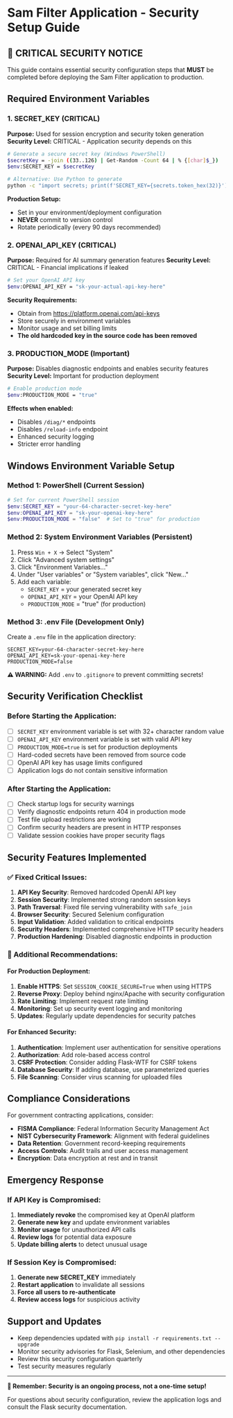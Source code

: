 # Sam Filter Application - Security Setup Guide

## 🚨 CRITICAL SECURITY NOTICE

This guide contains essential security configuration steps that **MUST** be completed before deploying the Sam Filter application to production.

## Required Environment Variables

### 1. SECRET_KEY (CRITICAL)
**Purpose:** Used for session encryption and security token generation
**Security Level:** CRITICAL - Application security depends on this

```bash
# Generate a secure secret key (Windows PowerShell)
$secretKey = -join ((33..126) | Get-Random -Count 64 | % {[char]$_})
$env:SECRET_KEY = $secretKey

# Alternative: Use Python to generate
python -c "import secrets; print(f'SECRET_KEY={secrets.token_hex(32)}')"
```

**Production Setup:**
- Set in your environment/deployment configuration
- **NEVER** commit to version control
- Rotate periodically (every 90 days recommended)

### 2. OPENAI_API_KEY (CRITICAL)
**Purpose:** Required for AI summary generation features
**Security Level:** CRITICAL - Financial implications if leaked

```bash
# Set your OpenAI API key
$env:OPENAI_API_KEY = "sk-your-actual-api-key-here"
```

**Security Requirements:**
- Obtain from https://platform.openai.com/api-keys
- Store securely in environment variables
- Monitor usage and set billing limits
- **The old hardcoded key in the source code has been removed**

### 3. PRODUCTION_MODE (Important)
**Purpose:** Disables diagnostic endpoints and enables security features
**Security Level:** Important for production deployment

```bash
# Enable production mode
$env:PRODUCTION_MODE = "true"
```

**Effects when enabled:**
- Disables `/diag/*` endpoints
- Disables `/reload-info` endpoint
- Enhanced security logging
- Stricter error handling

## Windows Environment Variable Setup

### Method 1: PowerShell (Current Session)
```powershell
# Set for current PowerShell session
$env:SECRET_KEY = "your-64-character-secret-key-here"
$env:OPENAI_API_KEY = "sk-your-openai-key-here"
$env:PRODUCTION_MODE = "false"  # Set to "true" for production
```

### Method 2: System Environment Variables (Persistent)
1. Press `Win + X` → Select "System"
2. Click "Advanced system settings"
3. Click "Environment Variables..."
4. Under "User variables" or "System variables", click "New..."
5. Add each variable:
   - `SECRET_KEY` = your generated secret key
   - `OPENAI_API_KEY` = your OpenAI API key
   - `PRODUCTION_MODE` = "true" (for production)

### Method 3: .env File (Development Only)
Create a `.env` file in the application directory:
```
SECRET_KEY=your-64-character-secret-key-here
OPENAI_API_KEY=sk-your-openai-key-here
PRODUCTION_MODE=false
```

**⚠️ WARNING:** Add `.env` to `.gitignore` to prevent committing secrets!

## Security Verification Checklist

### Before Starting the Application:
- [ ] `SECRET_KEY` environment variable is set with 32+ character random value
- [ ] `OPENAI_API_KEY` environment variable is set with valid API key
- [ ] `PRODUCTION_MODE=true` is set for production deployments
- [ ] Hard-coded secrets have been removed from source code
- [ ] OpenAI API key has usage limits configured
- [ ] Application logs do not contain sensitive information

### After Starting the Application:
- [ ] Check startup logs for security warnings
- [ ] Verify diagnostic endpoints return 404 in production mode
- [ ] Test file upload restrictions are working
- [ ] Confirm security headers are present in HTTP responses
- [ ] Validate session cookies have proper security flags

## Security Features Implemented

### ✅ Fixed Critical Issues:
1. **API Key Security**: Removed hardcoded OpenAI API key
2. **Session Security**: Implemented strong random session keys
3. **Path Traversal**: Fixed file serving vulnerability with `safe_join`
4. **Browser Security**: Secured Selenium configuration
5. **Input Validation**: Added validation to critical endpoints
6. **Security Headers**: Implemented comprehensive HTTP security headers
7. **Production Hardening**: Disabled diagnostic endpoints in production

### 🔧 Additional Recommendations:

#### For Production Deployment:
1. **Enable HTTPS**: Set `SESSION_COOKIE_SECURE=True` when using HTTPS
2. **Reverse Proxy**: Deploy behind nginx/Apache with security configuration
3. **Rate Limiting**: Implement request rate limiting
4. **Monitoring**: Set up security event logging and monitoring
5. **Updates**: Regularly update dependencies for security patches

#### For Enhanced Security:
1. **Authentication**: Implement user authentication for sensitive operations
2. **Authorization**: Add role-based access control
3. **CSRF Protection**: Consider adding Flask-WTF for CSRF tokens
4. **Database Security**: If adding database, use parameterized queries
5. **File Scanning**: Consider virus scanning for uploaded files

## Compliance Considerations

For government contracting applications, consider:

- **FISMA Compliance**: Federal Information Security Management Act
- **NIST Cybersecurity Framework**: Alignment with federal guidelines
- **Data Retention**: Government record-keeping requirements
- **Access Controls**: Audit trails and user access management
- **Encryption**: Data encryption at rest and in transit

## Emergency Response

### If API Key is Compromised:
1. **Immediately revoke** the compromised key at OpenAI platform
2. **Generate new key** and update environment variables
3. **Monitor usage** for unauthorized API calls
4. **Review logs** for potential data exposure
5. **Update billing alerts** to detect unusual usage

### If Session Key is Compromised:
1. **Generate new SECRET_KEY** immediately
2. **Restart application** to invalidate all sessions
3. **Force all users to re-authenticate**
4. **Review access logs** for suspicious activity

## Support and Updates

- Keep dependencies updated with `pip install -r requirements.txt --upgrade`
- Monitor security advisories for Flask, Selenium, and other dependencies
- Review this security configuration quarterly
- Test security measures regularly

---

**🔐 Remember: Security is an ongoing process, not a one-time setup!**

For questions about security configuration, review the application logs and consult the Flask security documentation.